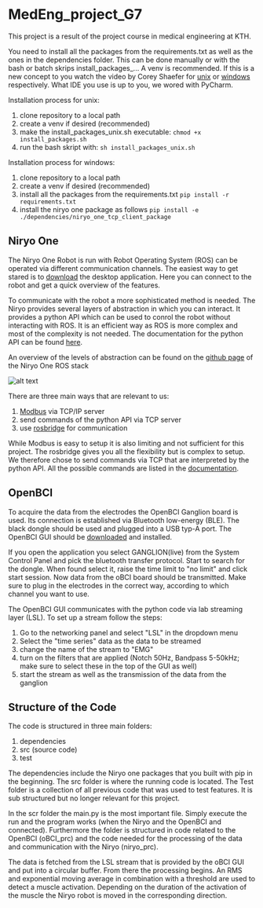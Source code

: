 # MedEng_project_G7
This project is a result of the project course in medical engineering at KTH.

You need to install all the packages from the requirements.txt as well as the ones in the dependencies folder. This can be done manually or with the bash or batch skrips install_packages_... A venv is recommended. If this is a new concept to you watch the video by Corey Shaefer for [unix][1] or [windows][2] respectively. What IDE you use is up to you, we wored with PyCharm.

Installation process for unix:
1) clone repository to a local path
2) create a venv if desired (recommended)
3) make the install_packages_unix.sh executable: `chmod +x install_packages.sh`
4) run the bash skript with: `sh install_packages_unix.sh`

Installation process for windows:
1) clone repository to a local path
2) create a venv if desired (recommended)
3) install all the packages from the requirements.txt `pip install -r requirements.txt`
4) install the niryo one package as follows `pip install -e ./dependencies/niryo_one_tcp_client_package`

## Niryo One
The Niryo One Robot is run with Robot Operating System (ROS) can be operated via different communication channels. The easiest way to get stared is to [download][3] the desktop application. Here you can connect to the robot and get a quick overview of the features.

To communicate with the robot a more sophisticated method is needed. The Niryo provides several layers of abstraction in which you can interact. It provides a python API which can be used to conrol the robot without interacting with ROS. It is an efficient way as ROS is more complex and most of the complexity is not needed. The documentation for the python API can be found [here][4].

An overview of the levels of abstraction can be found on the [github page][5] of the Niryo One ROS stack

![alt text](https://camo.githubusercontent.com/755f38dd9cdfd93c6269ca5ba19bff6b5580a4287d55c84f571844d8eeae9572/68747470733a2f2f6e6972796f2e636f6d2f77702d636f6e74656e742f75706c6f6164732f323031372f31322f6e6972796f5f6f6e655f726f732e706e67)

There are three main ways that are relevant to us:
1) [Modbus][6] via TCP/IP server
2) send commands of the python API via TCP server
3) use [rosbridge][7] for communication

While Modbus is easy to setup it is also limiting and not sufficient for this project. The rosbridge gives you all the flexibility but is complex to setup. We therefore chose to send commands via TCP that are interpreted by the python API. All the possible commands are listed in the [documentation][4].

## OpenBCI
To acquire the data from the electrodes the OpenBCI Ganglion board is used. Its connection is established via Bluetooth low-energy (BLE). The black dongle should be used and plugged into a USB typ-A port.
The OpenBCI GUI should be [downloaded][8] and installed.

If you open the application you select GANGLION(live) from the System Control Panel and pick the bluetooth transfer protocol. Start to search for the dongle. When found select it, raise the time limit to "no limit" and click start session. Now data from the oBCI board should be transmitted. Make sure to plug in the electrodes in the correct way, according to which channel you want to use.

The OpenBCI GUI communicates with the python code via lab streaming layer (LSL). To set up a stream follow the steps:
1) Go to the networking panel and select "LSL" in the dropdown menu
2) Select the "time series" data as the data to be streamed
3) change the name of the stream to "EMG"
4) turn on the filters that are applied (Notch 50Hz, Bandpass 5-50kHz; make sure to select these in the top of the GUI as well)
5) start the stream as well as the transmission of the data from the ganglion

## Structure of the Code

The code is structured in three main folders:
1) dependencies
2) src (source code)
3) test

The dependencies include the Niryo one packages that you built with pip in the beginning. The src folder is where the running code is located. The Test folder is a collection of all previous code that was used to test features. It is sub structured but no longer relevant for this project.

In the scr folder the main.py is the most important file. Simply execute the run and the program works (when the Niryo and the OpenBCI and connected). Furthermore the folder is structured in code related to the OpenBCI (oBCI_prc) and the code needed for the processing of the data and communication with the Niryo (niryo_prc).

The data is fetched from the LSL stream that is provided by the oBCI GUI and put into a circular buffer. From there the processing begins. An RMS and exponential moving average in combination with a threshold are used to detect a muscle activation. Depending on the duration of the activation of the muscle the Niryo robot is moved in the corresponding direction.


[1]:	https://youtu.be/Kg1Yvry_Ydk
[2]:	https://youtu.be/APOPm01BVrk
[3]:	https://niryo.com/download/
[4]:	https://github.com/NiryoRobotics/niryo_one_ros/tree/master/niryo_one_python_api
[5]:	https://github.com/NiryoRobotics/niryo_one_ros
[6]:    https://github.com/NiryoRobotics/niryo_one_ros/tree/master/niryo_one_modbus
[7]:    http://wiki.ros.org/rosbridge_suite
[8]:    https://openbci.com/downloads
